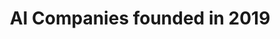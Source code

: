 ---
title: "AI Companies founded in 2019"
excerpt: "Here is a list of AI companies founded in 2019."
type: collection
heat: 19342

query: item.yearFounded == 2019

topics:
  - AI

images:
  - url: https://image.freepik.com/free-vector/creative-2019-lettering-colorful-style_1017-16132.jpg
    width: 626
    height: 455
    title: Year 2019
---